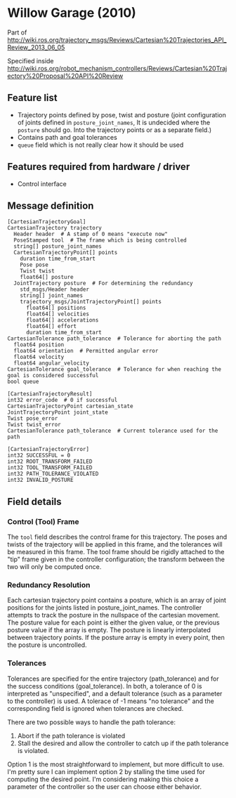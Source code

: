 # Willow Garage (2010)
Part of http://wiki.ros.org/trajectory_msgs/Reviews/Cartesian%20Trajectories_API_Review_2013_06_05

Specified inside http://wiki.ros.org/robot_mechanism_controllers/Reviews/Cartesian%20Trajectory%20Proposal%20API%20Review

## Feature list
 * Trajectory points defined by pose, twist and posture (joint configuration of joints defined in
   `posture_joint_names`, It is undecided where the `posture` should go. Into the trajectory points
   or as a separate field.)
 * Contains path and goal tolerances
 * `queue` field which is not really clear how it should be used

## Features required from hardware / driver
 * Control interface

## Message definition

```
[CartesianTrajectoryGoal]
CartesianTrajectory trajectory
  Header header  # A stamp of 0 means "execute now"
  PoseStamped tool  # The frame which is being controlled
  string[] posture_joint_names
  CartesianTrajectoryPoint[] points
    duration time_from_start
    Pose pose
    Twist twist
    float64[] posture
  JointTrajectory posture  # For determining the redundancy
    std_msgs/Header header
    string[] joint_names
    trajectory_msgs/JointTrajectoryPoint[] points
      float64[] positions
      float64[] velocities
      float64[] accelerations
      float64[] effort
      duration time_from_start
CartesianTolerance path_tolerance  # Tolerance for aborting the path
  float64 position
  float64 orientation  # Permitted angular error
  float64 velocity
  float64 angular_velocity
CartesianTolerance goal_tolerance  # Tolerance for when reaching the goal is considered successful
bool queue
```

```
[CartesianTrajectoryResult]
int32 error_code  # 0 if successful
CartesianTrajectoryPoint cartesian_state
JointTrajectoryPoint joint_state
Twist pose_error
Twist twist_error
CartesianTolerance path_tolerance  # Current tolerance used for the path
```

```
[CartesianTrajectoryError]
int32 SUCCESSFUL = 0
int32 ROOT_TRANSFORM_FAILED
int32 TOOL_TRANSFORM_FAILED
int32 PATH_TOLERANCE_VIOLATED
int32 INVALID_POSTURE
```

## Field details
### Control (Tool) Frame
The `tool` field describes the control frame for this trajectory. The poses and twists of the trajectory will be applied in this frame, and the tolerances will be measured in this frame. The tool frame should be rigidly attached to the "tip" frame given in the controller configuration; the transform between the two will only be computed once.

### Redundancy Resolution
Each cartesian trajectory point contains a posture, which is an array of joint positions for the joints listed in posture_joint_names. The controller attempts to track the posture in the nullspace of the cartesian movement. The posture value for each point is either the given value, or the previous posture value if the array is empty. The posture is linearly interpolated between trajectory points. If the posture array is empty in every point, then the posture is uncontrolled.

### Tolerances
Tolerances are specified for the entire trajectory (path_tolerance) and for the success conditions (goal_tolerance). In both, a tolerance of 0 is interpreted as "unspecified", and a default tolerance (such as a parameter to the controller) is used. A tolerace of -1 means "no tolerance" and the corresponding field is ignored when tolerances are checked.

There are two possible ways to handle the path tolerance:

 1. Abort if the path tolerance is violated
 2. Stall the desired and allow the controller to catch up if the path tolerance is violated.

Option 1 is the most straightforward to implement, but more difficult to use. I'm pretty sure I can implement option 2 by stalling the time used for computing the desired point. I'm considering making this choice a parameter of the controller so the user can choose either behavior.
